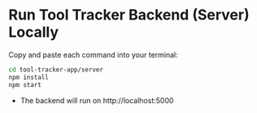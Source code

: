 # Run Tool Tracker Backend (Server) Locally

Copy and paste each command into your terminal:

```sh
cd tool-tracker-app/server
npm install
npm start
```

- The backend will run on http://localhost:5000 